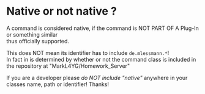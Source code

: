 # Native or not native ?  
A command is considered native, if the command is NOT PART OF A Plug-In or something similar  
thus officially supported.  
  
This does NOT mean its identifier has to include ```de.mlessmann.*```!  
In fact in is determined by whether or not the command class is included in the repository at "MarkL4YG/Homework_Server"  
  
If you are a developer please _do NOT include "native"_ anywhere in your classes name, path or identifier! Thanks!  
  
